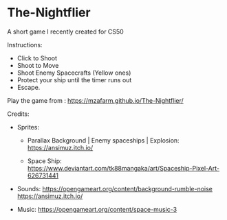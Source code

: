 # The-Nightflier
A short game I recently created for CS50

Instructions:

* Click to Shoot
* Shoot to Move
* Shoot Enemy Spacecrafts (Yellow ones)
* Protect your ship until the timer runs out
* Escape.

Play the game from : https://mzafarm.github.io/The-Nightflier/

Credits:

* Sprites:
  * Parallax Background | Enemy spaceships | Explosion: 
https://ansimuz.itch.io/

  * Space Ship: 
https://www.deviantart.com/tk88mangaka/art/Spaceship-Pixel-Art-626731441

* Sounds: 
https://opengameart.org/content/background-rumble-noise
https://ansimuz.itch.io/

* Music:
https://opengameart.org/content/space-music-3

